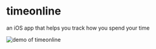 # timeonline
an iOS app that helps you track how you spend your time

![demo of timeonline](DemoImage.jpg?raw=true "Demo Image")
